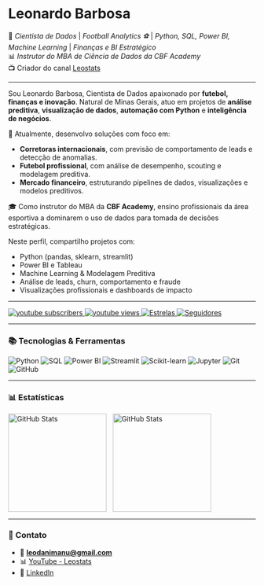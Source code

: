 # Leonardo Barbosa

🎯 *Cientista de Dados* | *Football Analytics ⚽* | *Python, SQL, Power BI, Machine Learning* | *Finanças e BI Estratégico*  
📊 *Instrutor do MBA de Ciência de Dados da CBF Academy*  
📺 Criador do canal [Leostats](https://www.youtube.com/@leonardobarbosa777)

---

Sou Leonardo Barbosa, Cientista de Dados apaixonado por **futebol, finanças e inovação**. Natural de Minas Gerais, atuo em projetos de **análise preditiva**, **visualização de dados**, **automação com Python** e **inteligência de negócios**.

💼 Atualmente, desenvolvo soluções com foco em:
- **Corretoras internacionais**, com previsão de comportamento de leads e detecção de anomalias.
- **Futebol profissional**, com análise de desempenho, scouting e modelagem preditiva.
- **Mercado financeiro**, estruturando pipelines de dados, visualizações e modelos preditivos.

🎓 Como instrutor do MBA da **CBF Academy**, ensino profissionais da área esportiva a dominarem o uso de dados para tomada de decisões estratégicas.

Neste perfil, compartilho projetos com:
- Python (pandas, sklearn, streamlit)
- Power BI e Tableau
- Machine Learning & Modelagem Preditiva
- Análise de leads, churn, comportamento e fraude
- Visualizações profissionais e dashboards de impacto

---

<p align="left">
    <a href="https://www.youtube.com/@leonardobarbosa777?sub_confirmation=1">
        <img 
            alt="youtube subscribers" 
            title="Inscreva-se no meu canal" 
            src="https://custom-icon-badges.demolab.com/youtube/channel/subscribers/UCk_hE-8Pn5Y47NrXA9-lRpw?color=%23E05D44&label=Inscreva-se&logo=video&logoColor=white&style=for-the-badge&labelColor=CE4630"
        />
    </a>
    <a href="https://www.youtube.com/@leonardobarbosa777">
        <img 
            alt="youtube views" 
            title="Vizualizações no YouTube" 
            src="https://custom-icon-badges.demolab.com/youtube/channel/views/UCk_hE-8Pn5Y47NrXA9-lRpw?color=%23E1AD0E&logo=eye&logoColor=white&style=for-the-badge&labelColor=C79600"
        />
    </a> 
    <a href="https://github.com/leojoker?tab=repositories&sort=stargazers">
        <img 
            alt="Estrelas" 
            title="Estrelas" 
            src="https://custom-icon-badges.demolab.com/github/stars/leojoker?color=55960c&style=for-the-badge&labelColor=488207&logo=star&label=estrelas"
        />
    </a>
    <a href="https://github.com/leojoker?tab=followers">
        <img 
            alt="Seguidores" 
            title="Me siga no GitHub" 
            src="https://custom-icon-badges.demolab.com/github/followers/leojoker?color=236ad3&labelColor=1155ba&style=for-the-badge&logo=github&label=Seguidores&logoColor=white"
        />
    </a>
</p>

---

### 📚 Tecnologias & Ferramentas

![Python](https://img.shields.io/badge/Python-3776AB?style=flat&logo=python&logoColor=white)
![SQL](https://img.shields.io/badge/SQL-4479A1?style=flat&logo=mysql&logoColor=white)
![Power BI](https://img.shields.io/badge/Power%20BI-F2C811?style=flat&logo=powerbi&logoColor=black)
![Streamlit](https://img.shields.io/badge/Streamlit-FF4B4B?style=flat&logo=streamlit&logoColor=white)
![Scikit-learn](https://img.shields.io/badge/Scikit--learn-F7931E?style=flat&logo=scikit-learn&logoColor=white)
![Jupyter](https://img.shields.io/badge/Jupyter-F37626?style=flat&logo=jupyter&logoColor=white)
![Git](https://img.shields.io/badge/Git-F05032?style=flat&logo=git&logoColor=white)
![GitHub](https://img.shields.io/badge/GitHub-181717?style=flat&logo=github&logoColor=white)

---

### 📊 Estatísticas

<p>
  <img 
    align="left" 
    alt="GitHub Stats" 
    height="200" 
    style="padding-right: 10px;" 
    src="https://github-readme-stats.vercel.app/api?username=leojoker&show_icons=true&theme=tokyonight&include_all_commits=true&locale=pt-br" 
  />

<img 
      align="left" 
      alt="GitHub Stats" 
      height="200" 
      src="https://github-readme-stats.vercel.app/api/top-langs/?username=leojoker&theme=tokyonight&layout=compact&custom_title=Tecnologias&langs_count=9" 
  />
</p> <br clear="all" />



---

### 📎 Contato
- 📧 **leodanimanu@gmail.com**
- 📊 [YouTube - Leostats](https://www.youtube.com/@leostats)
- 💼 [LinkedIn](https://www.linkedin.com/in/leonardo-barbosa777/)
